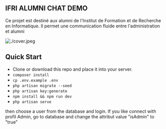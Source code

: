 
## IFRI ALUMNI CHAT DEMO
Ce projet est destiné aux alumni de l'Institut de Formation et de Recherche en Informatique. Il permet une communication fluide entre l'administration et alumni

![./cover.jpeg](/cover.jpeg)




## Quick Start

-   Clone or download this repo and place it into your server.
-   `composer install `
-   `cp .env.example .env `
-   `php artisan migrate --seed`
-   `php artisan key:generate`
-   `npm install && npm run dev`
-   `php artisan serve`
  

then choose a user from the database and login.
If you like connect with profil Admin, go to database and change the attribut value "isAdmin" to "true"
